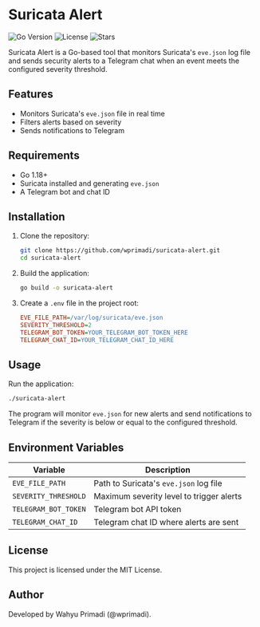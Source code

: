 # Suricata Alert

![Go Version](https://img.shields.io/github/go-mod/go-version/wprimadi/suricata-alert)
![License](https://img.shields.io/github/license/wprimadi/suricata-alert)
![Stars](https://img.shields.io/github/stars/wprimadi/suricata-alert?style=social)

Suricata Alert is a Go-based tool that monitors Suricata's `eve.json` log file and sends security alerts to a Telegram chat when an event meets the configured severity threshold.

## Features
- Monitors Suricata's `eve.json` file in real time
- Filters alerts based on severity
- Sends notifications to Telegram

## Requirements
- Go 1.18+
- Suricata installed and generating `eve.json`
- A Telegram bot and chat ID

## Installation

1. Clone the repository:
   ```sh
   git clone https://github.com/wprimadi/suricata-alert.git
   cd suricata-alert
   ```
2. Build the application:
   ```sh
   go build -o suricata-alert
   ```
3. Create a `.env` file in the project root:
   ```ini
   EVE_FILE_PATH=/var/log/suricata/eve.json
   SEVERITY_THRESHOLD=2
   TELEGRAM_BOT_TOKEN=YOUR_TELEGRAM_BOT_TOKEN_HERE
   TELEGRAM_CHAT_ID=YOUR_TELEGRAM_CHAT_ID_HERE
   ```

## Usage

Run the application:
```sh
./suricata-alert
```
The program will monitor `eve.json` for new alerts and send notifications to Telegram if the severity is below or equal to the configured threshold.

## Environment Variables
| Variable             | Description                                |
|----------------------|--------------------------------------------|
| `EVE_FILE_PATH`     | Path to Suricata's `eve.json` log file     |
| `SEVERITY_THRESHOLD`| Maximum severity level to trigger alerts   |
| `TELEGRAM_BOT_TOKEN`| Telegram bot API token                    |
| `TELEGRAM_CHAT_ID`  | Telegram chat ID where alerts are sent     |

## License
This project is licensed under the MIT License.

## Author
Developed by Wahyu Primadi (@wprimadi).

